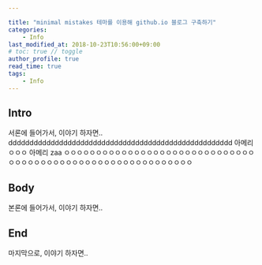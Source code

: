 ```yaml
---

title: "minimal mistakes 테마를 이용해 github.io 블로그 구축하기"
categories:
    - Info
last_modified_at: 2018-10-23T10:56:00+09:00
# toc: true // toggle
author_profile: true
read_time: true
tags:
    - Info
--- 
```


## Intro
서론에 들어가서, 이야기 하자면.. ddddddddddddddddddddddddddddddddddddddddddddddddddddd 
아메리 ㅇㅇㅇ
아메리 zaa
ㅇㅇㅇㅇㅇㅇㅇㅇㅇㅇㅇㅇㅇㅇㅇㅇㅇㅇㅇㅇㅇㅇㅇㅇㅇㅇㅇㅇㅇㅇㅇㅇㅇㅇㅇㅇㅇㅇㅇㅇㅇㅇㅇㅇㅇㅇㅇㅇㅇㅇㅇㅇㅇㅇㅇㅇㅇㅇㅇ

## Body
본론에 들어가서, 이야기 하자면..

## End
마지막으로, 이야기 하자면..